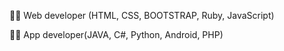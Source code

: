 🐱‍💻 Web developer (HTML, CSS, BOOTSTRAP, Ruby, JavaScript)



🐱‍💻 App developer(JAVA, C#, Python, Android, PHP)



